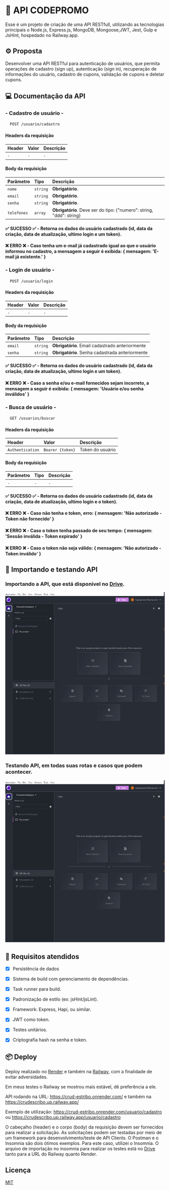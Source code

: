 
#  🚧 API CODEPROMO 

Esse é um projeto de criação de uma API RESTfull, utilizando as tecnologias principais o Node.js, Express.js, MongoDB, Mongoose,JWT, Jest, Gulp e JsHint, hospedado no Railway.app.

## ⚙ Proposta

Desenvolver uma API RESTful para autenticação de usuários, que permita operações de cadastro (sign up),
autenticação (sign in), recuperação de informações do usuário, cadastro de cupons, validação de cupons e deletar cupons.

## 💻 Documentação da API

### - Cadastro de usuário -

```http
  POST /usuario/cadastro
```
#### Headers da requisição
| Header   | Valor       | Descrição                           |
| :---------- | :--------- | :---------------------------------- |
| `-` | `-` | `-` |

#### Body da requisição
| Parâmetro   | Tipo       | Descrição                           |
| :---------- | :--------- | :---------------------------------- |
| `nome` | `string` | **Obrigatório**.  |
| `email` | `string` | **Obrigatório**. |
| `senha` | `string` | **Obrigatório**.  |
| `telefones` | `array` | **Obrigatório**. Deve ser do tipo: {"numero": string, "ddd": string} |

#### ✅ SUCESSO ✅ - Retorna os dados do  usuário cadastrado (id, data da criação, data de atualização, ultimo login e um token).

#### ❌ ERRO ❌ - Caso tenha um e-mail já cadastrado igual ao que o usuário informou no cadastro, a mensagem a seguir é exibida: { mensagem: 'E-mail já existente.' }

### - Login de usuário -

```http
  POST /usuario/login
```
#### Headers da requisição
| Header   | Valor       | Descrição                           |
| :---------- | :--------- | :---------------------------------- |
| `-` | `-` | `-` |

#### Body da requisição
| Parâmetro   | Tipo       | Descrição                                   |
| :---------- | :--------- | :------------------------------------------ |
| `email`      | `string` | **Obrigatório**. Email cadastrado anteriormente |
| `senha`      | `string` | **Obrigatório**. Senha cadastrada anteriormente |

#### ✅ SUCESSO ✅ - Retorna os dados do  usuário cadastrado (id, data da criação, data de atualização, ultimo login e um token).

#### ❌ ERRO ❌ - Caso a senha e/ou e-mail fornecidos sejam incorreto, a mensagem a seguir é exibida: { mensagem: 'Usuário e/ou senha inválidos' }

### - Busca de usuário -

```http
  GET /usuarios/buscar
```
#### Headers da requisição
| Header   | Valor       | Descrição                                   |
| :---------- | :--------- |:------------------------------------------ |
| `Authentication` | `Bearer {token}` | Token do usuário |

#### Body da requisição

| Parâmetro   | Tipo       | Descrição                                   |
| :---------- | :--------- | :------------------------------------------ |
| `-` | `-` | `-` |

#### ✅ SUCESSO ✅ - Retorna os dados do  usuário cadastrado (id, data da criação, data de atualização, ultimo login e o token).

#### ❌ ERRO ❌ - Caso não tenha o token, erro: { mensagem: 'Não autorizado - Token não fornecido' }

#### ❌ ERRO ❌ - Caso o token tenha passado de seu tempo: { mensagem: 'Sessão inválida - Token expirado' }

#### ❌ ERRO ❌ - Caso o token não seja válido: { mensagem: 'Não autorizado - Token inválido' }

## 🐛 Importando e testando API

### Importando a API, que está disponivel no [Drive](https://drive.google.com/drive/folders/1FLv0MGlkyu1PcFFSJzuwMbBWqXNcA3Nc?usp=sharing).

![Importando testes para o Insomnia](readme_assets/importando_teste.gif)

### Testando API, em todas suas rotas e casos que podem acontecer.

![Testando rotas no Insomnia](readme_assets/testando_rotas.gif)


## 🎯 Requisitos atendidos
- [x]  Persistência de dados
- [x]  Sistema de build com gerenciamento de dependências.
- [x]  Task runner para build.
- [x]  Padronização de estilo (ex: jsHint/jsLint).
- [x]  Framework: Express, Hapi, ou similar.
- [x]  JWT como token.
- [x]  Testes unitários.
- [x]  Criptografia hash na senha e token.


## 📦 Deploy

Deploy realizado no [Render](https://render.com/) e também na [Railway](https://railway.app/), com a finalidade de evitar adversidades.

Em meus testes o Railway se mostrou mais estável, dê preferência a ele.

API rodando na URL: https://crud-estribo.onrender.com/ e também na https://crudescribo.up.railway.app/

Exemplo de utilização: https://crud-estribo.onrender.com/usuario/cadastro ou https://crudescribo.up.railway.app/usuario/cadastro

O cabeçalho (header) e o corpo (body) da requisição devem ser fornecidos para realizar a solicitação. As solicitações podem ser testadas por meio de um framework para desenvolvimento/teste de API Clients. O Postman e o Insomnia são dois ótimos exemplos. Para este caso, utilizei o Insomnia. O arquivo de importação no insomnia para realizar os testes está no [Drive](https://drive.google.com/drive/folders/1FLv0MGlkyu1PcFFSJzuwMbBWqXNcA3Nc?usp=sharing) tanto para a URL do Railway quanto Render.

## Licença

[MIT](https://choosealicense.com/licenses/mit/)
